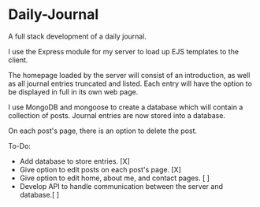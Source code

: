 # Daily-Journal
A full stack development of a daily journal. 

I use the Express module for my server to load up EJS templates to the client. 

The homepage loaded by the server will consist of an introduction, as well as all journal entries truncated and listed.
Each entry will have the option to be displayed in full in its own web page.

I use MongoDB and mongoose to create a database which will contain a collection of posts. Journal entries are now stored into a database. 

On each post's page, there is an option to delete the post.

To-Do:
* Add database to store entries. [X]
* Give option to edit posts on each post's page. [X]
* Give option to edit home, about me, and contact pages. [ ]
* Develop API to handle communication between the server and database.[ ]

